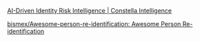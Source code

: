 
[AI-Driven Identity Risk Intelligence | Constella Intelligence](https://constella.ai/)

[bismex/Awesome-person-re-identification: Awesome Person Re-identification](https://github.com/bismex/Awesome-person-re-identification)
